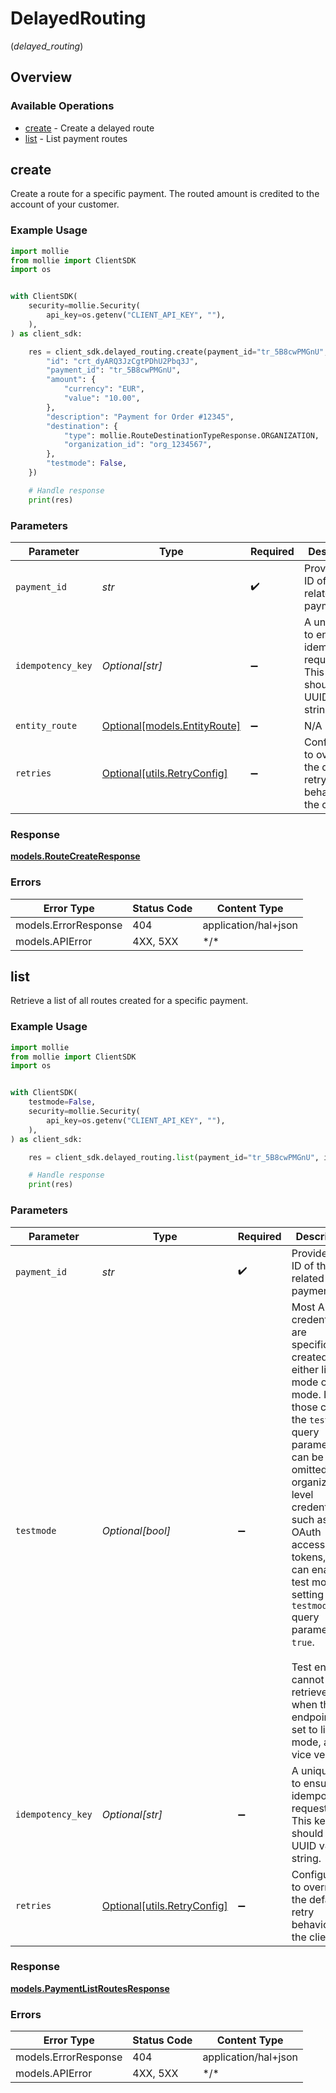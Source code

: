 # DelayedRouting
(*delayed_routing*)

## Overview

### Available Operations

* [create](#create) - Create a delayed route
* [list](#list) - List payment routes

## create

Create a route for a specific payment.
The routed amount is credited to the account of your customer.

### Example Usage

<!-- UsageSnippet language="python" operationID="payment-create-route" method="post" path="/payments/{paymentId}/routes" -->
```python
import mollie
from mollie import ClientSDK
import os


with ClientSDK(
    security=mollie.Security(
        api_key=os.getenv("CLIENT_API_KEY", ""),
    ),
) as client_sdk:

    res = client_sdk.delayed_routing.create(payment_id="tr_5B8cwPMGnU", idempotency_key="123e4567-e89b-12d3-a456-426", entity_route={
        "id": "crt_dyARQ3JzCgtPDhU2Pbq3J",
        "payment_id": "tr_5B8cwPMGnU",
        "amount": {
            "currency": "EUR",
            "value": "10.00",
        },
        "description": "Payment for Order #12345",
        "destination": {
            "type": mollie.RouteDestinationTypeResponse.ORGANIZATION,
            "organization_id": "org_1234567",
        },
        "testmode": False,
    })

    # Handle response
    print(res)

```

### Parameters

| Parameter                                                                        | Type                                                                             | Required                                                                         | Description                                                                      | Example                                                                          |
| -------------------------------------------------------------------------------- | -------------------------------------------------------------------------------- | -------------------------------------------------------------------------------- | -------------------------------------------------------------------------------- | -------------------------------------------------------------------------------- |
| `payment_id`                                                                     | *str*                                                                            | :heavy_check_mark:                                                               | Provide the ID of the related payment.                                           | tr_5B8cwPMGnU                                                                    |
| `idempotency_key`                                                                | *Optional[str]*                                                                  | :heavy_minus_sign:                                                               | A unique key to ensure idempotent requests. This key should be a UUID v4 string. | 123e4567-e89b-12d3-a456-426                                                      |
| `entity_route`                                                                   | [Optional[models.EntityRoute]](../../models/entityroute.md)                      | :heavy_minus_sign:                                                               | N/A                                                                              |                                                                                  |
| `retries`                                                                        | [Optional[utils.RetryConfig]](../../models/utils/retryconfig.md)                 | :heavy_minus_sign:                                                               | Configuration to override the default retry behavior of the client.              |                                                                                  |

### Response

**[models.RouteCreateResponse](../../models/routecreateresponse.md)**

### Errors

| Error Type           | Status Code          | Content Type         |
| -------------------- | -------------------- | -------------------- |
| models.ErrorResponse | 404                  | application/hal+json |
| models.APIError      | 4XX, 5XX             | \*/\*                |

## list

Retrieve a list of all routes created for a specific payment.

### Example Usage

<!-- UsageSnippet language="python" operationID="payment-list-routes" method="get" path="/payments/{paymentId}/routes" -->
```python
import mollie
from mollie import ClientSDK
import os


with ClientSDK(
    testmode=False,
    security=mollie.Security(
        api_key=os.getenv("CLIENT_API_KEY", ""),
    ),
) as client_sdk:

    res = client_sdk.delayed_routing.list(payment_id="tr_5B8cwPMGnU", idempotency_key="123e4567-e89b-12d3-a456-426")

    # Handle response
    print(res)

```

### Parameters

| Parameter                                                                                                                                                                                                                                                                                                                                                                              | Type                                                                                                                                                                                                                                                                                                                                                                                   | Required                                                                                                                                                                                                                                                                                                                                                                               | Description                                                                                                                                                                                                                                                                                                                                                                            | Example                                                                                                                                                                                                                                                                                                                                                                                |
| -------------------------------------------------------------------------------------------------------------------------------------------------------------------------------------------------------------------------------------------------------------------------------------------------------------------------------------------------------------------------------------- | -------------------------------------------------------------------------------------------------------------------------------------------------------------------------------------------------------------------------------------------------------------------------------------------------------------------------------------------------------------------------------------- | -------------------------------------------------------------------------------------------------------------------------------------------------------------------------------------------------------------------------------------------------------------------------------------------------------------------------------------------------------------------------------------- | -------------------------------------------------------------------------------------------------------------------------------------------------------------------------------------------------------------------------------------------------------------------------------------------------------------------------------------------------------------------------------------- | -------------------------------------------------------------------------------------------------------------------------------------------------------------------------------------------------------------------------------------------------------------------------------------------------------------------------------------------------------------------------------------- |
| `payment_id`                                                                                                                                                                                                                                                                                                                                                                           | *str*                                                                                                                                                                                                                                                                                                                                                                                  | :heavy_check_mark:                                                                                                                                                                                                                                                                                                                                                                     | Provide the ID of the related payment.                                                                                                                                                                                                                                                                                                                                                 | tr_5B8cwPMGnU                                                                                                                                                                                                                                                                                                                                                                          |
| `testmode`                                                                                                                                                                                                                                                                                                                                                                             | *Optional[bool]*                                                                                                                                                                                                                                                                                                                                                                       | :heavy_minus_sign:                                                                                                                                                                                                                                                                                                                                                                     | Most API credentials are specifically created for either live mode or test mode. In those cases the `testmode` query<br/>parameter can be omitted. For organization-level credentials such as OAuth access tokens, you can enable test mode by<br/>setting the `testmode` query parameter to `true`.<br/><br/>Test entities cannot be retrieved when the endpoint is set to live mode, and vice versa. |                                                                                                                                                                                                                                                                                                                                                                                        |
| `idempotency_key`                                                                                                                                                                                                                                                                                                                                                                      | *Optional[str]*                                                                                                                                                                                                                                                                                                                                                                        | :heavy_minus_sign:                                                                                                                                                                                                                                                                                                                                                                     | A unique key to ensure idempotent requests. This key should be a UUID v4 string.                                                                                                                                                                                                                                                                                                       | 123e4567-e89b-12d3-a456-426                                                                                                                                                                                                                                                                                                                                                            |
| `retries`                                                                                                                                                                                                                                                                                                                                                                              | [Optional[utils.RetryConfig]](../../models/utils/retryconfig.md)                                                                                                                                                                                                                                                                                                                       | :heavy_minus_sign:                                                                                                                                                                                                                                                                                                                                                                     | Configuration to override the default retry behavior of the client.                                                                                                                                                                                                                                                                                                                    |                                                                                                                                                                                                                                                                                                                                                                                        |

### Response

**[models.PaymentListRoutesResponse](../../models/paymentlistroutesresponse.md)**

### Errors

| Error Type           | Status Code          | Content Type         |
| -------------------- | -------------------- | -------------------- |
| models.ErrorResponse | 404                  | application/hal+json |
| models.APIError      | 4XX, 5XX             | \*/\*                |